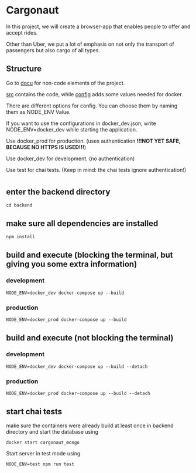 # Cargonaut

In this project, we will create a browser-app that enables people to offer and accept rides.

Other than Uber, we put a lot of emphasis on not only the transport of passengers but also cargo of all types.

## Structure
Go to [docu](docu) for non-code elements of the project.

[src](backend/src) contains the code, while [config](config) adds some values needed for docker.

There are different options for config. You can choose them by naming them as NODE_ENV Value.

If you want to use the configurations in docker_dev.json, write NODE_ENV=docker_dev while starting the application.

Use docker_prod for production. (uses authentication **!!!NOT YET SAFE, BECAUSE NO HTTPS IS USED!!!**)

Use docker_dev for development. (no authentication)

Use test for chai tests. (Keep in mind: the chai tests ignore authentication!)

#

## enter the backend directory
``cd backend``

## make sure all dependencies are installed
``npm install``

## build and execute (blocking the terminal, but giving you some extra information)
### development
``NODE_ENV=docker_dev docker-compose up --build``
### production
``NODE_ENV=docker_prod docker-compose up --build``

## build and execute (not blocking the terminal)
### development
``NODE_ENV=docker_dev docker-compose up --build --detach``
### production
``NODE_ENV=docker_prod docker-compose up --build --detach``

## start chai tests
make sure the containers were already build at least once
in backend directory and start the database using

``docker start cargonaut_mongo``

Start server in test mode using

``NODE_ENV=test npm run test``
